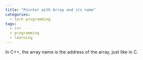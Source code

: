 ```yaml
---
title: "Pointer with Array and its name"
categories:
  - tech programming
tags:
  - c++
  - programming
  - learning
---
```

In C++, the array name is the address of the array, just like in C.

		
